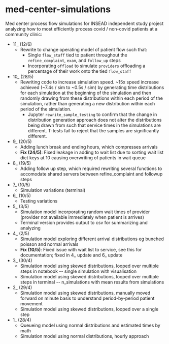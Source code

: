 # med-center-simulations

Med center process flow simulations for INSEAD independent study project analyzing how to most efficiently process covid / non-covid patients at a community clinic:

- 11_ (12/6)
  - Rewrite to change operating model of patient flow such that:
    - Single `flow_staff` tied to patient throughout the `refine_complaint`, `exam`, and `follow_up` steps
    - Incorporating `offload` to simulate `providers` offloading a percentage of their work onto the tied `flow_staff`
- 10_ (28/5)
  - Rewriting code to increase simulation speed. ~15x speed increase achieved (~7.4s / sim to ~0.5s / sim) by generating time distributions for each simulation at the beginning of the simulation and then randomly drawing from these distributions within each period of the simulation, rather than generating a new distribution within each period of the simulation.
    - Jupyter `rewrite_sample_testing` to confirm that the change in distribution generation approach does not alter the distributions being drawn from such that service times in the simulations are different. T-tests fail to reject that the samples are significantly different.
- 9_ (20/5)
  - Adding lunch break and ending hours, which compresses arrivals
  - **Fix (24/5)**: Fixed leakage in adding to wait list due to sorting wait list dict keys at 10 causing overwriting of patients in wait queue
- 8_ (19/5)
  - Adding follow up step, which required rewriting several functions to accomodate shared servers between refine_complaint and followup steps
- 7_ (10/5)
  - Simulation variations (terminal)
- 6_ (10/5)
  - Testing variations
- 5_ (3/5) 
  - Simulation model incorporating random wait times of provider (provider not available immediately when patient is arrives)
  - Terminal version provides output to csv for summarizing and analyzing
- 4_ (2/5)
  - Simulation model exploring different arrival distributions eg bunched poisson and normal arrivals
  - **Fix (10/5)**: Fixed issue with wait list to service, see this for documentation; fixed in 4_ update and 6_ update
- 3_ (30/4)
  - Simulation model using skewed distributions, looped over multiple steps in notebook -- single simulation with visualisation
  - Simulation model using skewed distributions, looped over multiple steps in terminal -- n_simulations with mean results from simulations
- 2_ (29/4)
  - Simulation model using skewed distributions, manually moved forward on minute basis to understand period-by-period patient movement
  - Simulation model using skewed distributions, looped over a single step
- 1_ (28/4)
  - Queueing model using normal distributions and estimated times by math
  - Simulation model using normal distributions, hourly approach
